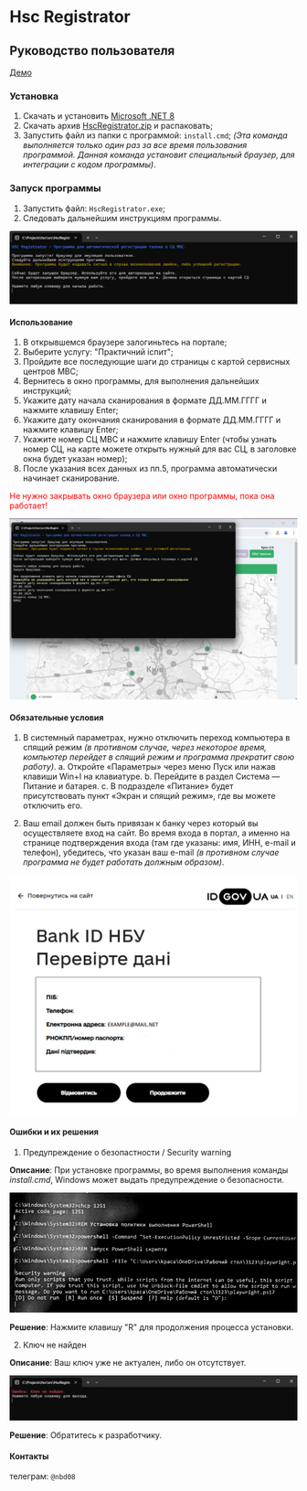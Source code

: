 # Hsc Registrator
## Руководство пользователя

[Демо](https://drive.google.com/file/d/156A9jxGFJBSYcUNO6NYLbXoSq48yEVPE/view?usp=drive_link)

### Установка

1. Скачать и установить [Microsoft .NET 8](https://dotnet.microsoft.com/en-us/download/dotnet/thank-you/runtime-desktop-8.0.7-windows-x64-installer)
2. Скачать архив [HscRegistrator.zip](https://github.com/thor836/HscRegistratorApp/releases) и распаковать;
3. Запустить файл из папки с программой: <code>install.cmd</code>;
*(Эта команда выполняется только один раз за все время пользования программой. Данная команда установит специальный браузер, для интеграции с кодом программы)*.

### Запуск программы

1. Запустить файл: <code>HscRegistrator.exe</code>;
2. Следовать дальнейшим инструкциям программы.

![Главное окно программы](./screenshot_1.png)

#### Использование

1. В открывшемся браузере залогиньтесь на портале;
2. Выберите услугу: "Практичний іспит";
3. Пройдите все последующие шаги до страницы с картой сервисных центров МВС;
4. Вернитесь в окно программы, для выполнения дальнейших инструкций;
5. Укажите дату начала сканирования в формате ДД.ММ.ГГГГ и нажмите клавишу Enter;
6. Укажите дату окончания сканирования в формате ДД.ММ.ГГГГ и нажмите клавишу Enter;
7. Укажите номер СЦ МВС и нажмите клавишу Enter (чтобы узнать номер СЦ, на карте можете открыть нужный для вас СЦ, в заголовке окна будет указан номер);
8. После указания всех данных из пп.5, программа автоматически начинает сканирование.

<font color="red">Не нужно закрывать окно браузера или окно программы, пока она работает!</font>

![Пример работы программы](./screenshot_2.png)

#### Обязательные условия

1.	В системный параметрах, нужно отключить переход компьютера в спящий режим *(в противном случае, через некоторое время, компьютер перейдет в спящий режим и программа прекратит свою работу)*.
    a.	Откройте «Параметры» через меню Пуск или нажав клавиши Win+I на клавиатуре.
    b.	Перейдите в раздел Система — Питание и батарея. 
    c.	В подразделе «Питание» будет присутствовать пункт «Экран и спящий режим», где вы можете отключить его.

2. Ваш email должен быть привязан к банку через который вы осуществляете вход на сайт. Во время входа в портал, а именно на странице подтверждения входа (там где указаны: имя, ИНН, e-mail и телефон), убедитесь, что указан ваш e-mail *(в противном случае программа не будет работать должным образом)*.

![Страница входа](./screenshot__3.png)


#### Ошибки и их решения
1. Предупреждение о безопастности / Security warning

**Описание**: При установке программы, во время выполнения команды *install.cmd*, Windows может выдать предупреждение о безопасности.

![Предупреждение о безопастности](./screenshot_5.png)

**Решение**: Нажмите клавишу "R" для продолжения процесса установки.

2. Ключ не найден

**Описание**: Ваш ключ уже не актуален, либо он отсутствует.

![Ключ не найден](./screenshot_4.png)

**Решение**: Обратитесь к разработчику.

#### Контакты

телеграм: <code>@nbd08</code>

